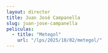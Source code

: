 ```yaml
---
layout: director
title: Juan José Campanella
slug: juan-jose-campanella
peliculas:
  - title: "Metegol"
    url: "/lps/2025/10/02/metegol/"
---
```

